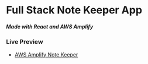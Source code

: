 # Full Stack Note Keeper App
##### Made with React and AWS Amplify

### Live Preview 
- [AWS Amplify Note Keeper](https://main.d3hh2ymljqneff.amplifyapp.com) 
